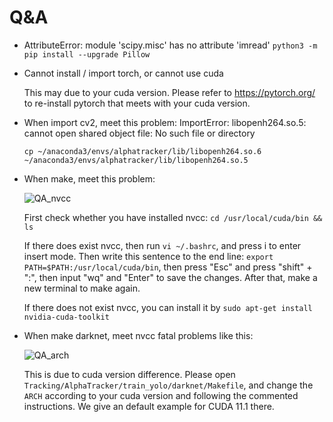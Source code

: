 # Q&A

- AttributeError: module 'scipy.misc' has no attribute 'imread'
  `python3 -m pip install --upgrade Pillow`

- Cannot install / import torch, or cannot use cuda

  This may due to your cuda version. Please refer to https://pytorch.org/ to re-install pytorch that meets with your cuda version.

- When import cv2, meet this problem: ImportError: libopenh264.so.5: cannot open shared object file: No such file or directory

  `cp ~/anaconda3/envs/alphatracker/lib/libopenh264.so.6 ~/anaconda3/envs/alphatracker/lib/libopenh264.so.5`

- When make, meet this problem:

  ![QA_nvcc](E:\AlphaTracker\Manual\media\QA_nvcc.png)

  First check whether you have installed nvcc: `cd /usr/local/cuda/bin && ls` 

  If there does exist nvcc, then run `vi ~/.bashrc`, and press i to enter insert mode. Then write this sentence to the end line: `export PATH=$PATH:/usr/local/cuda/bin`, then press "Esc" and press "shift" + ":", then input "wq" and "Enter" to save the changes. After that, make a new terminal to make again.

  If there does not exist nvcc, you can install it by `sudo apt-get install nvidia-cuda-toolkit`

- When make darknet, meet nvcc fatal problems like this:

  ![QA_arch](E:\AlphaTracker\Manual\media\QA_arch.png)

  This is due to cuda version difference. Please open `Tracking/AlphaTracker/train_yolo/darknet/Makefile`, and change the `ARCH` according to your cuda version and following the commented instructions. We give an default example for CUDA 11.1 there.